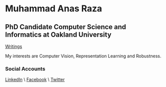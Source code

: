 # Muhammad Anas Raza

## PhD Candidate Computer Science and Informatics at Oakland University

[Writings](writings.md)


My interests are Computer Vision, Representation Learning and Robustness. 


### Social Accounts 

[LinkedIn](https://linkedin.com/in/memanasraza) \ [Facebook](https://facebook.com/anas.init) \ [Twitter](https://twitter.com/anas_raza_m) 
